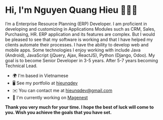 # Hi, I'm Nguyen Quang Hieu 👨🏻‍💻

<!-- <img src="images/cover_profile.jpg" height="518px"> -->

I’m a Enterprise Resource Planning (ERP) Developer. I am proficient in developing and customizing in Applications Modules such as CRM, Sales, Purchasing, HR. ERP application and its features are complex. But I would be pleased to see that my software is working and that I have helped my clients automate their processes. I have the ability to develop web and mobile apps. Some technologies I enjoy working with include Java (Android), JavaScript (jQuery, Ajax, ReactJS), Python (Django, Odoo). My goal is to become Senior Developer in 3-5 years. After 5-7 years becoming Technical Lead.

- 🌍 I'm based in Vietnamese
- 🖥️ See my portfolio at [hieunqdev](http://github.com/hieunqdev)
- ✉️ You can contact me at [hieunqdev@gmail.com](mailto:hieunqdev@gmail.com)
- 🚀 I'm currently working on [Magenest](http://magenest.com/en/)

**Thank you very much for your time. I hope the best of luck will come to you. Wish you achieve the goals that you have set.**
